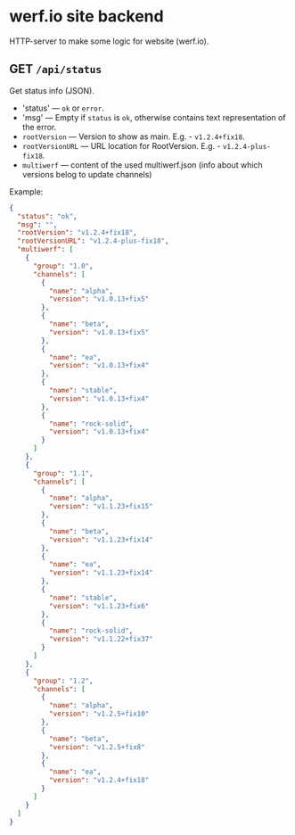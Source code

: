 
# werf.io site backend

HTTP-server to make some logic for website (werf.io).

## GET `/api/status`

Get status info (JSON).

- 'status' — `ok` or `error`.
- 'msg' — Empty if `status` is `ok`, otherwise contains text representation of the error.
- `rootVersion` — Version to show as main. E.g. - `v1.2.4+fix18`.
- `rootVersionURL` — URL location for RootVersion. E.g. - `v1.2.4-plus-fix18`.
- `multiwerf` — content of the used multiwerf.json (info about which versions belog to update channels)

Example:
```json
{
  "status": "ok",
  "msg": "",
  "rootVersion": "v1.2.4+fix18",
  "rootVersionURL": "v1.2.4-plus-fix18",
  "multiwerf": [
    {
      "group": "1.0",
      "channels": [
        {
          "name": "alpha",
          "version": "v1.0.13+fix5"
        },
        {
          "name": "beta",
          "version": "v1.0.13+fix5"
        },
        {
          "name": "ea",
          "version": "v1.0.13+fix4"
        },
        {
          "name": "stable",
          "version": "v1.0.13+fix4"
        },
        {
          "name": "rock-solid",
          "version": "v1.0.13+fix4"
        }
      ]
    },
    {
      "group": "1.1",
      "channels": [
        {
          "name": "alpha",
          "version": "v1.1.23+fix15"
        },
        {
          "name": "beta",
          "version": "v1.1.23+fix14"
        },
        {
          "name": "ea",
          "version": "v1.1.23+fix14"
        },
        {
          "name": "stable",
          "version": "v1.1.23+fix6"
        },
        {
          "name": "rock-solid",
          "version": "v1.1.22+fix37"
        }
      ]
    },
    {
      "group": "1.2",
      "channels": [
        {
          "name": "alpha",
          "version": "v1.2.5+fix10"
        },
        {
          "name": "beta",
          "version": "v1.2.5+fix8"
        },
        {
          "name": "ea",
          "version": "v1.2.4+fix18"
        }
      ]
    }
  ]
}
```